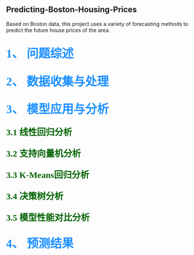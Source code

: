 ## Predicting-Boston-Housing-Prices
Based on Boston data, this project uses a variety of forecasting methods to predict the future house prices of the area.

## <font face="黑体" color=dodgerblue size=6>1、 问题综述</font>

## <font face="黑体" color=dodgerblue size=6>2、 数据收集与处理</font>

## <font face="黑体" color=dodgerblue size=6>3、 模型应用与分析</font>

### <font face="黑体" color=darkgreen size=5>3.1 线性回归分析</font>

### <font face="黑体" color=darkgreen size=5>3.2 支持向量机分析</font>

### <font face="黑体" color=darkgreen size=5>3.3 K-Means回归分析</font>

### <font face="黑体" color=darkgreen size=5>3.4 决策树分析</font>

### <font face="黑体" color=darkgreen size=5>3.5 模型性能对比分析</font>

## <font face="黑体" color=dodgerblue size=6>4、 预测结果</font>
